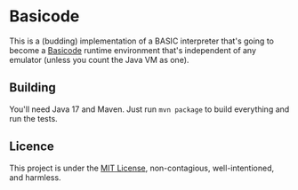 # Basicode

This is a (budding) implementation of a BASIC interpreter that's going to become a [Basicode](https://en.wikipedia.org/wiki/BASICODE)
runtime environment that's independent of any emulator (unless you count the Java VM as one).

## Building

You'll need Java 17 and Maven. Just run `mvn package` to build everything and run the tests.

## Licence

This project is under the [MIT License](https://mit-license.org/), non-contagious, well-intentioned, and harmless.
